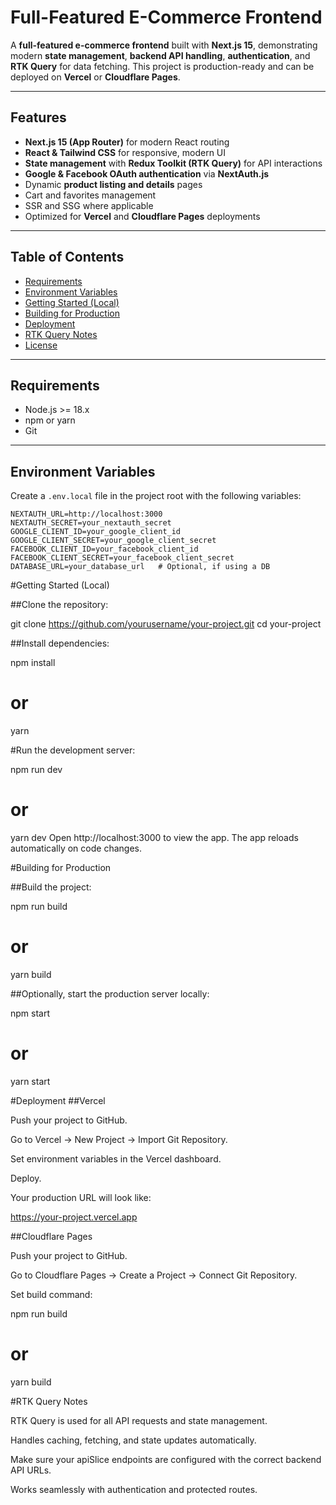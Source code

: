 # Full-Featured E-Commerce Frontend

A **full-featured e-commerce frontend** built with **Next.js 15**, demonstrating modern **state management**, **backend API handling**, **authentication**, and **RTK Query** for data fetching. This project is production-ready and can be deployed on **Vercel** or **Cloudflare Pages**.  

---

## Features

- **Next.js 15 (App Router)** for modern React routing  
- **React & Tailwind CSS** for responsive, modern UI  
- **State management** with **Redux Toolkit (RTK Query)** for API interactions  
- **Google & Facebook OAuth authentication** via **NextAuth.js**  
- Dynamic **product listing and details** pages  
- Cart and favorites management  
- SSR and SSG where applicable  
- Optimized for **Vercel** and **Cloudflare Pages** deployments  

---

## Table of Contents

- [Requirements](#requirements)  
- [Environment Variables](#environment-variables)  
- [Getting Started (Local)](#getting-started-local)  
- [Building for Production](#building-for-production)  
- [Deployment](#deployment)  
- [RTK Query Notes](#rtk-query-notes)  
- [License](#license)  

---

## Requirements

- Node.js >= 18.x  
- npm or yarn  
- Git  

---

## Environment Variables

Create a `.env.local` file in the project root with the following variables:

```env
NEXTAUTH_URL=http://localhost:3000
NEXTAUTH_SECRET=your_nextauth_secret
GOOGLE_CLIENT_ID=your_google_client_id
GOOGLE_CLIENT_SECRET=your_google_client_secret
FACEBOOK_CLIENT_ID=your_facebook_client_id
FACEBOOK_CLIENT_SECRET=your_facebook_client_secret
DATABASE_URL=your_database_url   # Optional, if using a DB
```
#Getting Started (Local)

##Clone the repository:

git clone https://github.com/yourusername/your-project.git
cd your-project

##Install dependencies:

npm install
# or
yarn

#Run the development server:

npm run dev
# or
yarn dev
Open http://localhost:3000 to view the app.
The app reloads automatically on code changes.

#Building for Production

##Build the project:

npm run build
# or
yarn build

##Optionally, start the production server locally:

npm start
# or
yarn start

#Deployment
##Vercel

Push your project to GitHub.

Go to Vercel → New Project → Import Git Repository.

Set environment variables in the Vercel dashboard.

Deploy.

Your production URL will look like:

https://your-project.vercel.app

##Cloudflare Pages

Push your project to GitHub.

Go to Cloudflare Pages → Create a Project → Connect Git Repository.

Set build command:

npm run build
# or
yarn build


#RTK Query Notes

RTK Query is used for all API requests and state management.

Handles caching, fetching, and state updates automatically.

Make sure your apiSlice endpoints are configured with the correct backend API URLs.

Works seamlessly with authentication and protected routes.
